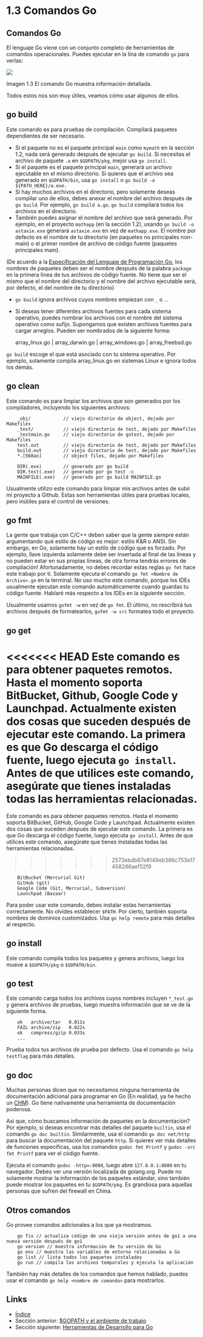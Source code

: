 # 1.3 Comandos Go

## Comandos Go

El lenguaje Go viene con un conjunto completo de herramientas de comandos operacionales. Puedes ejecutar en la lína de comando `go` para verlas:

![](images/1.3.go.png?raw=true)

Imagen 1.3 El comando Go muestra información detallada.

Todos estos nos son muy útiles, veamos cómo usar algunos de ellos.

## go build

Este comando es para pruebas de compilación. Compilará paquetes dependientes de ser necesario.

- Si el paquete no es el paquete principal `main` como `mymath` en la sección 1.2, nada será generado después de ejecutar `go build`. Si necesitas el archivo de paquete `.a` en `$GOPATH/pkg`, mejor usa `go install`.
- Si el paquete es el paquete principal `main`, generará un archivo ejecutable en el mismo directorio. Si quieres que el archivo sea generado en `$GOPATH/bin`, usa `go install` o `go build -o ${PATH_HERE}/a.exe.`
- Si hay muchos archivos en el directorio, pero solamente deseas compilar uno de ellos, debes anexar el nombre del archivo después de `go build`. Por ejemplo, `go build a.go`. `go build` compilará todos los archivos en el directorio.
- También puedes asignar el nombre del archivo que será generado. Por ejemplo, en el proyecto `mathapp` (en la sección 1.2), usando `go build -o astaxie.exe` generará `astaxie.exe` en vez de `mathapp.exe`. El nombre por defecto es el nombre de tu directorio (en paquetes no principales non-main) o el primer nombre de archivo de código fuente (paquetes principales main).

(De acuerdo a la [Especificación del Lenguaje de Programación Go](https://golang.org/ref/spec), los nombres de paquetes deben ser el nombre después de la palabra `package` en la primera línea de tus archivos de código fuente. No tiene que ser el mismo que el nombre del directorio y el nombre del archivo ejecutable será, por defecto, el del nombre de tu directorio)

- `go build` ignora archivos cuyos nombres empiezan con `_` o `.`.
- Si deseas tener diferentes archivos fuentes para cada sistema operativo, puedes nombrar los archivos con el nombre del sistema operativo como sufijo. Supongamos que existen archivos fuentes para cargar arreglos. Pueden ser nombrados de la siguiente forma:

	array_linux.go | array_darwin.go | array_windows.go | array_freebsd.go

`go build` escoge el que está asociado con tu sistema operativo. Por ejemplo, solamente compila array_linux.go en sistemas Linux e ignora todos los demás.

## go clean

Este comando es para limpiar los archivos que son generados por los compiladores, incluyendo los siguientes archivos:
```
	_obj/            // viejo directorio de object, dejado por Makefiles
	_test/           // viejo directorio de test, dejado por Makefiles
	_testmain.go     // viejo directorio de gotest, dejado por Makefiles
	test.out         // viejo directorio de test, dejado por Makefiles
	build.out        // viejo directorio de test, dejado por Makefiles
	*.[568ao]        // object files, dejado por Makefiles

	DIR(.exe)        // generado por go build
	DIR.test(.exe)   // generado por go test -c
	MAINFILE(.exe)   // generado por go build MAINFILE.go
```
Usualmente utilizo este comando para limpiar mis archivos antes de subir mi proyecto a Github. Estas son herramientas útiles para pruebas locales, pero inútiles para el control de versiones.

## go fmt

La gente que trabaja con C/C++ deben saber que la gente siempre están argumentando qué estilo de código es mejor: estilo K&R o ANSI. Sin embargo, en Go, solamente hay un estilo de código que es forzado. Por ejemplo, llave izquierda solamente debe ser insertada al final de las líneas y no pueden estar en sus propias líneas, de otra forma tendrás errores de compilación! Afortunadamente, no debes recordar estas reglas `go fmt` hace este trabajo por ti. Solamente ejecuta el comando `go fmt <Nombre de Archivo>.go` en la terminal. No uso mucho este comando, porque los IDEs usualmente ejecutan este comando automáticamente cuando guardas tu código fuente. Hablaré más respecto a los IDEs en la siguiente sección.

Usualmente usamos `gofmt -w` en vez de `go fmt`. El último, no rescribirá tus archivos después de formatearlos, `gofmt -w src` formatea todo el proyecto.

## go get

<<<<<<< HEAD
Este comando es para obtener paquetes remotos. Hasta el momento soporta BitBucket, Github, Google Code y Launchpad. Actualmente existen dos cosas que suceden después de ejecutar este comando. La primera es que Go descarga el código fuente, luego ejecuta `go install`. Antes de que utilices este comando, asegúrate que tienes instaladas todas las herramientas relacionadas.
=======
Este comando es para obtener paquetes remotos. Hasta el momento soporta BitBucket, GitHub, Google Code y Launchpad. Actualmente existen dos cosas que suceden después de ejecutar este comando. La primera es que Go descarga el código fuente, luego ejecuta `go install`. Antes de que utilices este comando, asegúrate que tienes instaladas todas las herramientas relacionadas.
>>>>>>> 2573ebdb67e8149eb386c753e17458286aef52f9
```
	BitBucket (Mercurial Git)
	GitHub (git)
	Google Code (Git, Mercurial, Subversion)
	Launchpad (Bazaar)
```
Para poder usar este comando, debes instalar estas herramientas correctamente. No olvides establecer `$PATH`. Por cierto, también soporta nombres de dominios customizados. Usa `go help remote` para más detalles al respecto.

## go install

Este comando compila todos los paquetes y genera archivos, luego los mueve a `$GOPATH/pkg` o `$GOPATH/bin`.

## go test

Este comando carga todos los archivos cuyos nombres incluyen `*_test.go` y genera archivos de pruebas, luego muestra información que se ve de la siguiente forma.
```
	ok   archive/tar   0.011s
	FAIL archive/zip   0.022s
	ok   compress/gzip 0.033s
	...
```
Prueba todos tus archivos de prueba por defecto. Usa el comando `go help testflag` para más detalles.

## go doc

Muchas personas dicen que no necesitamos ninguna herramienta de documentación adicional para programar en Go (En realidad, ya he hecho un [CHM](https://github.com/astaxie/godoc)). Go tiene nativamente una herramienta de documentación poderosa.

Así que, cómo buscamos información de paquetes en la documentación? Por ejemplo, si deseas encontrar más detalles del paquete `builtin`, usa el comando `go doc builtin`. Similarmente, usa el comando `go doc net/http` para buscar la documentación del paquete `http`. Si quieres ver más detalles de funciones específicas, usa los comandos `godoc fmt Printf` y `godoc -src fmt Printf` para ver el código fuente.

Ejecuta el comando `godoc -http=:8080`, luego abre `127.0.0.1:8080` en tu navegador. Debes ver una versión localizada de golang.org. Puede no solamente mostrar la información de los paquetes estándar, sino también puede mostrar los paquetes en tu `$GOPATH/pkg`. Es grandiosa para aquellas personas que sufren del firewall en China.

## Otros comandos

Go provee comandos adicionales a los que ya mostramos.
```
	go fix // actualiza código de una vieja versión antes de go1 a una nueva versión después de go1
	go version // muestra información de tu versión de Go
	go env // muestra las variables de entorno relacionadas a Go
	go list // lista todos los paquetes instalados
	go run // compila los archivos temporales y ejecuta la aplicación
```
También hay más detalles de los comandos que hemos hablado, puedes usar el comando `go help <nombre de comando>` para mostrarlos.

## Links

- [Índice](preface.md)
- Sección anterior: [$GOPATH y el ambiente de trabajo](01.2.md)
- Sección siguiente: [Herramientas de Desarrollo para Go](01.4.md)
